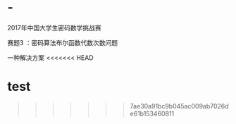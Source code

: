 # -
2017年中国大学生密码数学挑战赛

赛题3 ：密码算法布尔函数代数次数问题

一种解决方案
<<<<<<< HEAD

test
=======
>>>>>>> 7ae30a91bc9b045ac009ab7026de61b153460811
